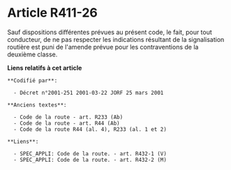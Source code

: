 # Article R411-26

Sauf dispositions différentes prévues au présent code, le fait, pour tout conducteur, de ne pas respecter les indications
résultant de la signalisation routière est puni de l'amende prévue pour les contraventions de la deuxième classe.

**Liens relatifs à cet article**

	**Codifié par**:

	  - Décret n°2001-251 2001-03-22 JORF 25 mars 2001

	**Anciens textes**:

	  - Code de la route - art. R233 (Ab)
	  - Code de la route - art. R44 (Ab)
	  - Code de la route R44 (al. 4), R233 (al. 1 et 2)

	**Liens**:

	  - SPEC_APPLI: Code de la route. - art. R432-1 (V)
	  - SPEC_APPLI: Code de la route. - art. R432-2 (M)
